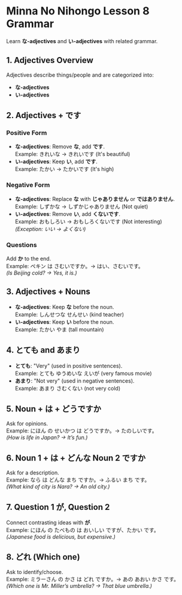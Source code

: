 # Minna No Nihongo Lesson 8 Grammar

Learn **な-adjectives** and **い-adjectives** with related grammar.

## 1. Adjectives Overview

Adjectives describe things/people and are categorized into:

- **な-adjectives**
- **い-adjectives**

## 2. Adjectives + です

### Positive Form

- **な-adjectives**: Remove **な**, add **です**.  
  Example: きれいな → きれいです (It's beautiful)
- **い-adjectives**: Keep **い**, add **です**.  
  Example: たかい → たかいです (It's high)

### Negative Form

- **な-adjectives**: Replace **な** with **じゃありません** or **ではありません**.  
  Example: しずかな → しずかじゃありません (Not quiet)
- **い-adjectives**: Remove **い**, add **くないです**.  
  Example: おもしろい → おもしろくないです (Not interesting)  
  _(Exception: いい → よくない)_

### Questions

Add **か** to the end.  
Example: ペキン は さむいですか。→ はい、さむいです。  
_(Is Beijing cold? → Yes, it is.)_

## 3. Adjectives + Nouns

- **な-adjectives**: Keep **な** before the noun.  
  Example: しんせつな せんせい (kind teacher)
- **い-adjectives**: Keep **い** before the noun.  
  Example: たかい やま (tall mountain)

## 4. とても and あまり

- **とても**: "Very" (used in positive sentences).  
  Example: とても ゆうめいな えいが (very famous movie)
- **あまり**: "Not very" (used in negative sentences).  
  Example: あまり さむくない (not very cold)

## 5. Noun + は + どうですか

Ask for opinions.  
Example: にほん の せいかつ は どうですか。→ たのしいです。  
_(How is life in Japan? → It’s fun.)_

## 6. Noun 1 + は + どんな Noun 2 ですか

Ask for a description.  
Example: なら は どんな まち ですか。→ ふるい まち です。  
_(What kind of city is Nara? → An old city.)_

## 7. Question 1 が, Question 2

Connect contrasting ideas with **が**.  
Example: にほん の たべもの は おいしい ですが、たかい です。  
_(Japanese food is delicious, but expensive.)_

## 8. どれ (Which one)

Ask to identify/choose.  
Example: ミラーさん の かさ は どれ ですか。→ あの あおい かさ です。  
_(Which one is Mr. Miller’s umbrella? → That blue umbrella.)_
